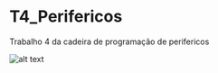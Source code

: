 # T4_Perifericos
Trabalho 4 da cadeira de programação de perifericos

![alt text](https://raw.githubusercontent.com/RodrigoLorenzzonBasso/T4_Perifericos/master/Renan/Renan.png)
